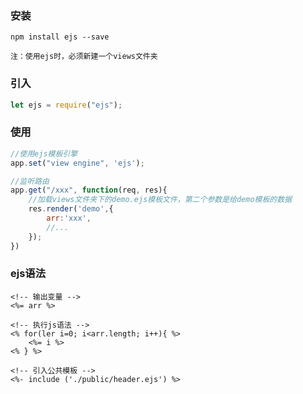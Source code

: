 ### 安装

```
npm install ejs --save

注：使用ejs时，必须新建一个views文件夹
```



### 引入

```js
let ejs = require("ejs");
```



### 使用

```js
//使用ejs模板引擎
app.set("view engine", 'ejs');

//监听路由
app.get("/xxx", function(req, res){
	//加载views文件夹下的demo.ejs模板文件，第二个参数是给demo模板的数据
    res.render('demo',{
        arr:'xxx',
        //...
    });
})
```



### ejs语法

```ejs
<!-- 输出变量 -->
<%= arr %>

<!-- 执行js语法 -->
<% for(ler i=0; i<arr.length; i++){ %>
	<%= i %>
<% } %>

<!-- 引入公共模板 -->
<%- include ('./public/header.ejs') %>
```

